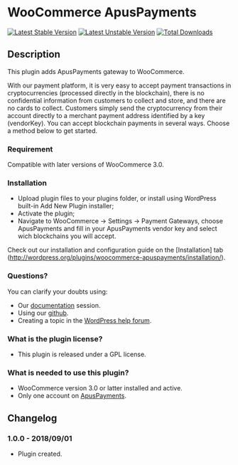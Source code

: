 # WooCommerce ApusPayments #

[![Latest Stable Version](https://poser.pugx.org/apuspayments/woocommerce/version)](https://packagist.org/packages/apuspayments/woocommerce)
[![Latest Unstable Version](https://poser.pugx.org/apuspayments/woocommerce/v/unstable)](//packagist.org/packages/apuspayments/woocommerce)
[![Total Downloads](https://poser.pugx.org/apuspayments/woocommerce/downloads)](https://packagist.org/packages/apuspayments/woocommerce)

## Description ##

This plugin adds ApusPayments gateway to WooCommerce.

With our payment platform, it is very easy to accept payment transactions in cryptocurrencies (processed directly in the blockchain), there is no confidential information from customers to collect and store, and there are no cards to collect. Customers simply send the cryptocurrency from their account directly to a merchant payment address identified by a key (vendorKey). You can accept blockchain payments in several ways. Choose a method below to get started.

### Requirement ###

Compatible with later versions of WooCommerce 3.0.

### Installation ###

* Upload plugin files to your plugins folder, or install using WordPress built-in Add New Plugin installer;
* Activate the plugin;
* Navigate to WooCommerce -> Settings -> Payment Gateways, choose ApusPayments and fill in your ApusPayments vendor key and select wich blockchains you will accept.

Check out our installation and configuration guide on the [Installation] tab (http://wordpress.org/plugins/woocommerce-apuspayments/installation/).

### Questions? ###

You can clarify your doubts using:

* Our [documentation](https://docs.apuspayments.com/) session.
* Using our [github](https://github.com/apuspayments/WooComercePlugin).
* Creating a topic in the [WordPress help forum](http://wordpress.org/support/plugin/woocommerce-apuspayments).

### What is the plugin license? ###

* This plugin is released under a GPL license.

### What is needed to use this plugin? ###

* WooCommerce version 3.0 or latter installed and active.
* Only one account on [ApusPayments](http://apuspayments.com/ "ApusPayments").

## Changelog ##

### 1.0.0 - 2018/09/01 ###

* Plugin created.